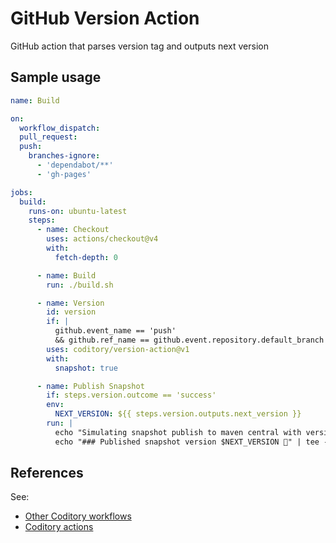 # GitHub Version Action

GitHub action that parses version tag and outputs next version

## Sample usage

```yml
name: Build

on:
  workflow_dispatch:
  pull_request:
  push:
    branches-ignore:
      - 'dependabot/**'
      - 'gh-pages'

jobs:
  build:
    runs-on: ubuntu-latest
    steps:
      - name: Checkout
        uses: actions/checkout@v4
        with:
          fetch-depth: 0

      - name: Build
        run: ./build.sh

      - name: Version
        id: version
        if: |
          github.event_name == 'push'
          && github.ref_name == github.event.repository.default_branch
        uses: coditory/version-action@v1
        with:
          snapshot: true

      - name: Publish Snapshot
        if: steps.version.outcome == 'success'
        env:
          NEXT_VERSION: ${{ steps.version.outputs.next_version }}
        run: |
          echo "Simulating snapshot publish to maven central with version: $NEXT_VERSION"
          echo "### Published snapshot version $NEXT_VERSION 🚀" | tee -a $GITHUB_STEP_SUMMARY
```

## References

See:
- [Other Coditory workflows](https://github.com/topics/coditory-workflows)
- [Coditory actions](https://github.com/topics/coditory-actions)

